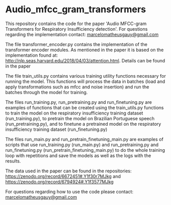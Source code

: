 # Audio_mfcc_gram_transformers

This repository contains the code for the paper 'Audio MFCC-gram Transformers for Respiratory Insufficiency detection'. For questions regarding the implementation contact: marcelomatheusgauy@gmail.com

The file transformer_encoder.py contains the implementation of the transformer encoder modules. As mentioned in the paper it is based on the implementation found at: http://nlp.seas.harvard.edu/2018/04/03/attention.html. Details can be found in the paper

The file train_utils.py contains various training utility functions necessary for running the model. This functions will process the data in batches (load and apply transformations such as mfcc and noise insertion) and run the batches through the model for training.

The files run_training.py, run_pretraining.py and run_finetuning.py are examples of functions that can be created using the train_utils.py functions to train the model on the respiratory insufficiency training dataset (run_training.py), to pretrain the model on Brazilian Portuguese speech (run_pretraining.py), and to finetune a pretrained model on the respiratory insufficiency training dataset (run_finetuning.py)

The files run_main.py and run_pretrain_finetuning_main.py are examples of scripts that use run_training.py (run_main.py) and run_pretraining.py and run_finetuning.py (run_pretrain_finetuning_main.py) to do the whole training loop with repetitions and save the models as well as the logs with the results.

The data used in the paper can be found in the repositories: https://zenodo.org/record/6672451#.Y1f30r7MJkg and https://zenodo.org/record/6794924#.Y1f3577MJkg

For questions regarding how to use the code please contact: marcelomatheusgauy@gmail.com
